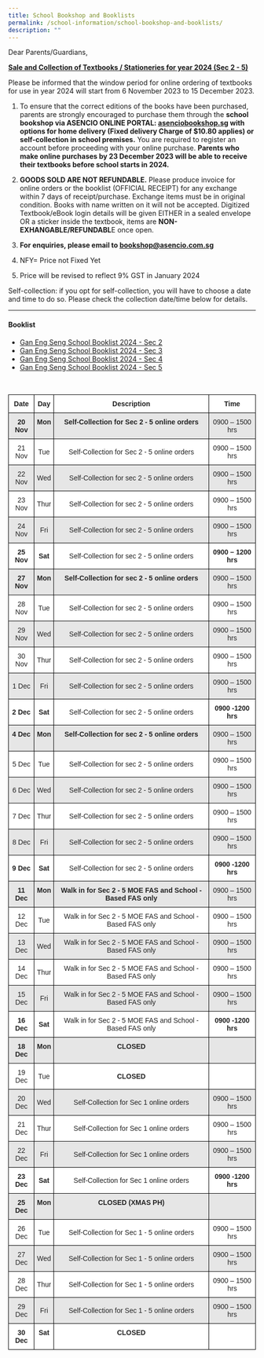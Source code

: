 ```yaml
---
title: School Bookshop and Booklists
permalink: /school-information/school-bookshop-and-booklists/
description: ""
---
```

Dear Parents/Guardians,

**<u>Sale and Collection of Textbooks / Stationeries for year 2024 (Sec 2 - 5)</u>** 
<br>

Please be informed that the window period for online ordering of textbooks for use in year 2024 will start from 6 November 2023 to 15 December 2023.

1)	To ensure that the correct editions of the books have been purchased, parents are strongly encouraged to purchase them through the **school bookshop via ASENCIO ONLINE PORTAL: [asenciobookshop.sg](asenciobookshop.sg) with options for home delivery (Fixed delivery Charge of $10.80 applies) or self-collection in school premises.** You are required to register an account before proceeding with your online purchase. **Parents who make online purchases by 23 December 2023 will be able to receive their textbooks before school starts in 2024.**

2)	**GOODS SOLD ARE NOT REFUNDABLE.** Please produce invoice for online orders or the booklist (OFFICIAL RECEIPT) for any exchange within 7 days of receipt/purchase. Exchange items must be in original condition. Books with name written on it will not be accepted. Digitized Textbook/eBook login details will be given EITHER in a sealed envelope OR a sticker inside the textbook, items are **NON-EXHANGABLE/REFUNDABL**E once open. 

3)	**For enquiries, please email to <u>bookshop@asencio.com.sg</u>**

4)	NFY= Price not Fixed Yet

5)	Price will be revised to reflect 9% GST in January 2024

Self-collection: if you opt for self-collection, you will have to choose a date and time to do so. Please check the collection date/time below for details.




<style type="text/css">
.tg  {border-collapse:collapse;border-spacing:0;}
.tg td{border-color:black;border-style:solid;border-width:1px;font-family:Arial, sans-serif;font-size:14px;
  overflow:hidden;padding:10px 5px;word-break:normal;}
.tg th{border-color:black;border-style:solid;border-width:1px;font-family:Arial, sans-serif;font-size:14px;
  font-weight:normal;overflow:hidden;padding:10px 5px;word-break:normal;}
.tg .tg-4ufn{background-color:#FFF;color:#222;font-weight:bold;text-align:center;vertical-align:top}
.tg .tg-pr30{background-color:#E6E6E6;color:#222;font-weight:bold;text-align:center;vertical-align:top}
.tg .tg-gj5f{background-color:#E6E6E6;color:#222;text-align:center;vertical-align:middle}
.tg .tg-a3j2{background-color:#FFF;color:#222;text-align:center;vertical-align:middle}
.tg .tg-0lax{text-align:left;vertical-align:top}
</style>



* * *

#### Booklist
* [Gan Eng Seng School Booklist 2024 - Sec 2](/files/gan%20eng%20seng%20school%20booklist%202024%20final%20sec%202.pdf)
* [Gan Eng Seng School Booklist 2024 - Sec 3](/files/gan%20eng%20seng%20school%20booklist%202024%20final%20sec%203.pdf)
* [Gan Eng Seng School Booklist 2024 - Sec 4](/files/gan%20eng%20seng%20school%20booklist%202024%20final%20sec%204.pdf)
* [Gan Eng Seng School Booklist 2024 - Sec 5](/files/gan%20eng%20seng%20school%20booklist%202024%20final%20sec%205.pdf)

<br>
<table class="tg">
<thead>
  <tr>
    <th class="tg-4ufn"><span style="font-weight:bold">Date</span></th>
    <th class="tg-4ufn"><span style="font-weight:bold">Day</span></th>
    <th class="tg-4ufn"><span style="font-weight:bold">Description</span></th>
    <th class="tg-4ufn"><span style="font-weight:bold">Time</span></th>
  </tr>
</thead>
<tbody>
  <tr>
    <td class="tg-pr30">20 Nov</td>
    <td class="tg-pr30">Mon</td>
    <td class="tg-pr30">Self-Collection for Sec 2 - 5 online orders</td>
    <td class="tg-gj5f">0900 – 1500 hrs</td>
  </tr>
  <tr>
    <td class="tg-a3j2">21 Nov</td>
    <td class="tg-a3j2">Tue</td>
    <td class="tg-a3j2">Self-Collection for Sec 2 - 5 online orders</td>
    <td class="tg-a3j2">0900 – 1500 hrs</td>
  </tr>
  <tr>
    <td class="tg-gj5f">22 Nov</td>
    <td class="tg-gj5f">Wed</td>
    <td class="tg-gj5f">Self-Collection for sec 2 - 5 online orders</td>
    <td class="tg-gj5f">0900 – 1500 hrs</td>
  </tr>
  <tr>
    <td class="tg-a3j2">23 Nov</td>
    <td class="tg-a3j2">Thur</td>
    <td class="tg-a3j2">Self-Collection for sec 2 - 5 online orders</td>
    <td class="tg-a3j2">0900 – 1500 hrs</td>
  </tr>
  <tr>
    <td class="tg-gj5f">24 Nov</td>
    <td class="tg-gj5f">Fri</td>
    <td class="tg-gj5f">Self-Collection for sec 2 - 5 online orders</td>
    <td class="tg-gj5f">0900 – 1500 hrs</td>
  </tr>
  <tr>
		<td class="tg-a3j2"><span style="font-weight:bold">25 Nov</span></td>
		<td class="tg-a3j2"><span style="font-weight:bold">Sat</span></td>
    <td class="tg-a3j2">Self-Collection for sec 2 - 5 online orders</td>
		<td class="tg-a3j2"><span style="font-weight:bold">0900 – 1200 hrs</span></td>
  </tr>
  <tr>
    <td class="tg-pr30">27 Nov</td>
    <td class="tg-pr30">Mon</td>
    <td class="tg-pr30">Self-Collection for sec 2 - 5 online orders</td>
    <td class="tg-gj5f">0900 – 1500 hrs</td>
  </tr>
  <tr>
    <td class="tg-a3j2">28 Nov</td>
    <td class="tg-a3j2">Tue</td>
    <td class="tg-a3j2">Self-Collection for sec 2 - 5 online orders</td>
    <td class="tg-a3j2">0900 – 1500 hrs</td>
  </tr>
  <tr>
    <td class="tg-gj5f">29 Nov</td>
    <td class="tg-gj5f">Wed</td>
    <td class="tg-gj5f">Self-Collection for sec 2 - 5 online orders</td>
    <td class="tg-gj5f">0900 – 1500 hrs</td>
  </tr>
  <tr>
    <td class="tg-a3j2">30 Nov</td>
    <td class="tg-a3j2">Thur</td>
    <td class="tg-a3j2">Self-Collection for sec 2 - 5 online orders</td>
    <td class="tg-a3j2">0900 – 1500 hrs</td>
  </tr>
  <tr>
    <td class="tg-gj5f">1 Dec</td>
    <td class="tg-gj5f">Fri</td>
    <td class="tg-gj5f">Self-Collection for sec 2 - 5 online orders</td>
    <td class="tg-gj5f">0900 – 1500 hrs</td>
  </tr>
  <tr>
		<td class="tg-a3j2"><span style="font-weight:bold">2 Dec</span></td>
		<td class="tg-a3j2"><span style="font-weight:bold">Sat</span></td>
    <td class="tg-a3j2">Self-Collection for sec 2 - 5 online orders</td>
		<td class="tg-a3j2"><span style="font-weight:bold">0900 -1200 hrs</span></td>
  </tr>
  <tr>
    <td class="tg-pr30">4 Dec</td>
    <td class="tg-pr30">Mon</td>
    <td class="tg-pr30">Self-Collection for sec 2 - 5 online orders</td>
    <td class="tg-gj5f">0900 – 1500 hrs</td>
  </tr>
  <tr>
    <td class="tg-a3j2">5 Dec</td>
    <td class="tg-a3j2">Tue</td>
    <td class="tg-a3j2">Self-Collection for sec 2 - 5 online orders</td>
    <td class="tg-a3j2">0900 – 1500 hrs</td>
  </tr>
  <tr>
    <td class="tg-gj5f">6 Dec</td>
    <td class="tg-gj5f">Wed</td>
    <td class="tg-gj5f">Self-Collection for sec 2 - 5 online orders</td>
    <td class="tg-gj5f">0900 – 1500 hrs</td>
  </tr>
  <tr>
    <td class="tg-a3j2">7 Dec</td>
    <td class="tg-a3j2">Thur</td>
    <td class="tg-a3j2">Self-Collection for sec 2 - 5 online orders</td>
    <td class="tg-a3j2">0900 – 1500 hrs</td>
  </tr>
  <tr>
    <td class="tg-gj5f">8 Dec</td>
    <td class="tg-gj5f">Fri</td>
    <td class="tg-gj5f">Self-Collection for sec 2 - 5 online orders</td>
    <td class="tg-gj5f">0900 – 1500 hrs</td>
  </tr>
  <tr>
		<td class="tg-a3j2"><span style="font-weight:bold">9 Dec</span></td>
		<td class="tg-a3j2"><span style="font-weight:bold">Sat</span></td>
    <td class="tg-a3j2">Self-Collection for sec 2 - 5 online orders</td>
		<td class="tg-a3j2"><span style="font-weight:bold">0900 -1200 hrs</span></td>
  </tr>
  <tr>
    <td class="tg-pr30">11 Dec</td>
    <td class="tg-pr30">Mon</td>
    <td class="tg-pr30">Walk in for Sec 2 - 5 MOE FAS and School - Based FAS only</td>
    <td class="tg-gj5f">0900 – 1500 hrs</td>
  </tr>
  <tr>
    <td class="tg-a3j2">12 Dec</td>
    <td class="tg-a3j2">Tue</td>
    <td class="tg-a3j2">Walk in for Sec 2 - 5 MOE FAS and School - Based FAS only</td>
    <td class="tg-a3j2">0900 – 1500 hrs</td>
  </tr>
  <tr>
    <td class="tg-gj5f">13 Dec</td>
    <td class="tg-gj5f">Wed</td>
    <td class="tg-gj5f">Walk in for Sec 2 - 5 MOE FAS and School - Based FAS only</td>
    <td class="tg-gj5f">0900 – 1500 hrs</td>
  </tr>
  <tr>
    <td class="tg-a3j2">14 Dec</td>
    <td class="tg-a3j2">Thur</td>
    <td class="tg-a3j2">Walk in for Sec 2 - 5 MOE FAS and School - Based FAS only</td>
    <td class="tg-a3j2">0900 – 1500 hrs</td>
  </tr>
  <tr>
    <td class="tg-gj5f">15 Dec</td>
    <td class="tg-gj5f">Fri</td>
    <td class="tg-gj5f">Walk in for Sec 2 - 5 MOE FAS and School - Based FAS only</td>
    <td class="tg-gj5f">0900 – 1500 hrs</td>
  </tr>
  <tr>
		<td class="tg-a3j2"><span style="font-weight:bold">16 Dec</span></td>
		<td class="tg-a3j2"><span style="font-weight:bold">Sat</span></td>
    <td class="tg-a3j2">Walk in for Sec 2 - 5 MOE FAS and School - Based FAS only</td>
		<td class="tg-a3j2"><span style="font-weight:bold">0900 -1200 hrs</span></td>
  </tr>
  <tr>
    <td class="tg-pr30">18 Dec</td>
    <td class="tg-pr30">Mon</td>
		<td class="tg-pr30"><span style="font-weight:bold">CLOSED</span></td>
    <td class="tg-gj5f"></td>
  </tr>
  <tr>
    <td class="tg-a3j2">19 Dec</td>
    <td class="tg-a3j2">Tue</td>
		<td class="tg-a3j2"><span style="font-weight:bold">CLOSED</span></td>
    <td class="tg-a3j2"></td>
  </tr>
  <tr>
    <td class="tg-gj5f">20 Dec</td>
    <td class="tg-gj5f">Wed</td>
    <td class="tg-gj5f">Self-Collection for Sec 1 online orders</td>
    <td class="tg-gj5f">0900 – 1500 hrs</td>
  </tr>
  <tr>
    <td class="tg-a3j2">21 Dec</td>
    <td class="tg-a3j2">Thur</td>
    <td class="tg-a3j2">Self-Collection for Sec 1 online orders</td>
    <td class="tg-a3j2">0900 – 1500 hrs</td>
  </tr>
  <tr>
    <td class="tg-gj5f">22 Dec</td>
    <td class="tg-gj5f">Fri</td>
    <td class="tg-gj5f">Self-Collection for Sec 1 online orders</td>
    <td class="tg-gj5f">0900 – 1500 hrs</td>
  </tr>
  <tr>
		<td class="tg-a3j2"><span style="font-weight:bold">23 Dec</span></td>
		<td class="tg-a3j2"><span style="font-weight:bold">Sat</span></td>
    <td class="tg-a3j2">Self-Collection for Sec 1 online orders</td>
		<td class="tg-a3j2"><span style="font-weight:bold">0900 -1200 hrs</span></td>
  </tr>
  <tr>
    <td class="tg-pr30"><span style="font-weight:bold">25 Dec</span></td>
    <td class="tg-pr30"><span style="font-weight:bold">Mon</span></td>
    <td class="tg-pr30"><span style="font-weight:bold">CLOSED (XMAS PH)</span></td>
    <td class="tg-gj5f"></td>
  </tr>
  <tr>
    <td class="tg-a3j2">26 Dec</td>
    <td class="tg-a3j2">Tue</td>
    <td class="tg-a3j2">Self-Collection for Sec 1 - 5 online orders</td>
    <td class="tg-a3j2">0900 – 1500 hrs</td>
  </tr>
  <tr>
    <td class="tg-gj5f">27 Dec</td>
    <td class="tg-gj5f">Wed</td>
    <td class="tg-gj5f">Self-Collection for Sec 1 - 5 online orders</td>
    <td class="tg-gj5f">0900 – 1500 hrs</td>
  </tr>
  <tr>
    <td class="tg-a3j2">28 Dec</td>
    <td class="tg-a3j2">Thur</td>
    <td class="tg-a3j2">Self-Collection for Sec 1 - 5 online orders</td>
    <td class="tg-a3j2">0900 – 1500 hrs</td>
  </tr>
  <tr>
    <td class="tg-gj5f">29 Dec</td>
    <td class="tg-gj5f">Fri</td>
    <td class="tg-gj5f">Self-Collection for Sec 1 - 5 online orders</td>
    <td class="tg-gj5f">0900 – 1500 hrs</td>
  </tr>
  <tr>
    <td class="tg-4ufn"><span style="font-weight:bold">30 Dec</span></td>
    <td class="tg-4ufn"><span style="font-weight:bold">Sat</span></td>
    <td class="tg-4ufn"><span style="font-weight:bold">CLOSED</span></td>
    <td class="tg-a3j2"></td>
  </tr></tbody></table>